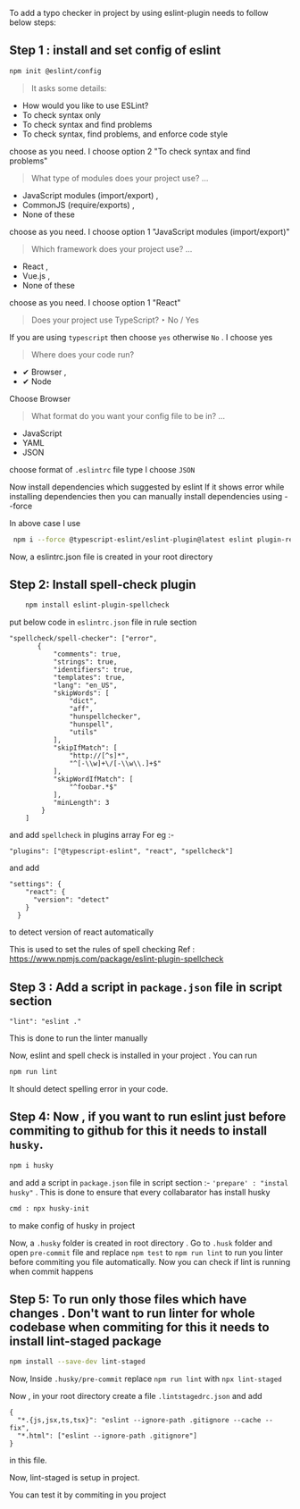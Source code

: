To add a typo checker in project by using eslint-plugin needs to follow below steps:
## Step 1 : install and set config of eslint
```bash
npm init @eslint/config
```

> It asks some details:
* How would you like to use ESLint? 
* To check syntax only 
* To check syntax and find problems 
* To check syntax, find problems, and enforce code style 

choose as you need. I choose option 2 "To check syntax and find problems"

> What type of modules does your project use? … 
* JavaScript modules (import/export) ,
* CommonJS (require/exports) ,
* None of these

choose as you need. I choose option 1 "JavaScript modules (import/export)"

> Which framework does your project use? … 
* React ,
* Vue.js ,
* None of these

choose as you need. I choose option 1 "React"

> Does your project use TypeScript? ‣ No / Yes

If you are using `typescript` then choose `yes` otherwise `No` .
I choose yes

> Where does your code run? 
* ✔ Browser ,
* ✔ Node

Choose Browser

> What format do you want your config file to be in? … 
* JavaScript
* YAML
* JSON

choose format of `.eslintrc` file type 
I choose `JSON`

Now install dependencies which suggested by eslint
If it shows error while installing dependencies then you can manually install dependencies using --force

In above case I use
```bash
 npm i --force @typescript-eslint/eslint-plugin@latest eslint plugin-react@latest @typescript-eslint/parser@latest eslint@latest
```

Now, a eslintrc.json file is created in your root directory

## Step 2: Install spell-check plugin
```bash
    npm install eslint-plugin-spellcheck
```

put below code in `eslintrc.json` file in rule section
````
"spellcheck/spell-checker": ["error",
       {
           "comments": true,
           "strings": true,
           "identifiers": true,
           "templates": true,
           "lang": "en_US",
           "skipWords": [
               "dict",
               "aff",
               "hunspellchecker",
               "hunspell",
               "utils"
           ],
           "skipIfMatch": [
               "http://[^s]*",
               "^[-\\w]+\/[-\\w\\.]+$"
           ],
           "skipWordIfMatch": [
               "^foobar.*$"
           ],
           "minLength": 3
        }
    ]
````
    
and add `spellcheck` in plugins array For eg :-  
````
"plugins": ["@typescript-eslint", "react", "spellcheck"]
````

and add 
````
"settings": {
    "react": {
      "version": "detect"
    }
  }
````
 to detect version of react automatically


This is used to set the rules of spell checking
Ref : https://www.npmjs.com/package/eslint-plugin-spellcheck

## Step 3 : Add a script in `package.json` file in script section
`"lint": "eslint ."`

This is done to run the linter manually

Now, eslint and spell check is installed in your project .
You can run 
```bash
npm run lint
```

It should detect spelling error in your code.

## Step 4: Now , if you want to run eslint just before commiting to github for this it needs to install `husky`. 
```bash
npm i husky
```

and add a script in `package.json` file in script section :- `'prepare' : "instal husky"` . This is done to ensure that every collabarator has install husky
```bash
cmd : npx husky-init
```
to make config of husky in project

Now, a `.husky` folder is created in root directory .
Go to `.husk` folder and open `pre-commit` file and replace `npm test` to `npm run lint` to run you linter before commiting you file automatically.
Now you can check if lint is running when commit happens 

## Step 5: To run only those files which have changes . Don't want to run linter for whole codebase when commiting for this it needs to install lint-staged package 
```bash
npm install --save-dev lint-staged
```
Now, Inside `.husky/pre-commit` replace `npm run lint` with `npx lint-staged`

Now , in your root directory create a file `.lintstagedrc.json` and add 
````
{
  "*.{js,jsx,ts,tsx}": "eslint --ignore-path .gitignore --cache --fix",
  "*.html": ["eslint --ignore-path .gitignore"]
}
````
in this file.

Now, lint-staged is setup in project.

You can test it by commiting in you project



